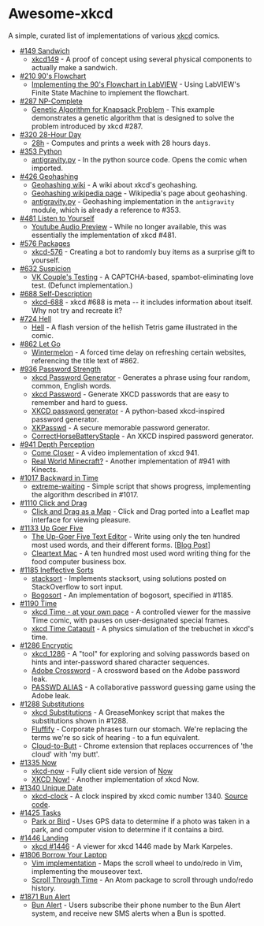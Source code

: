 Awesome-xkcd
============

A simple, curated list of implementations of various [xkcd](https://xkcd.com/) comics.

* [#149 Sandwich](https://xkcd.com/149/)
  * [xkcd149](https://muenchen.ccc.de/xkcd149) - A proof of concept using several physical components to actually make a sandwich. 
* [#210 90's Flowchart](https://xkcd.com/210/)
  * [Implementing the 90's Flowchart in LabVIEW](http://blog.irodata.com/2011/02/using-finite-state-machine-design.html) - Using LabVIEW's Finite State Machine to implement the flowchart.
* [#287 NP-Complete](https://xkcd.com/287/)
  * [Genetic Algorithm for Knapsack Problem](http://kataklinger.com/index.php/genetic-algorithm-knapsack/) - This example demonstrates a genetic algorithm that is designed to solve the problem introduced by xkcd #287.
* [#320 28-Hour Day](https://xkcd.com/320/)
  * [28h](https://github.com/mpl/28h) - Computes and prints a week with 28 hours days.
* [#353 Python](https://xkcd.com/353/)
  * [antigravity.py](https://github.com/python/cpython/blob/eb6d28b3e4b5c29ceb64e33d79bec3b193e61ee6/Lib/antigravity.py) - In the python source code. Opens the comic when imported.
* [#426 Geohashing](https://xkcd.com/426/)
  * [Geohashing wiki](http://wiki.xkcd.com/geohashing/Main_Page) - A wiki about xkcd's geohashing.
  * [Geohashing wikipedia page](https://en.wikipedia.org/wiki/Geohashing) - Wikipedia's page about geohashing.
  * [antigravity.py](https://github.com/python/cpython/commit/f8560170809a0befb729cc6667199c6aca8b1e98) - Geohashing implementation in the `antigravity` module, which is already a reference to \#353.
* [#481 Listen to Yourself](https://xkcd.com/481/)
  * [Youtube Audio Preview](http://blag.xkcd.com/2008/10/08/youtube-audio-preview/) - While no longer available, this was essentially the implementation of xkcd #481.
* [#576 Packages](https://xkcd.com/576/)
  * [xkcd-576](https://web.archive.org/web/20111118181506/http://bieh.net/2010/11/08/xkcd-576/) - Creating a bot to randomly buy items as a surprise gift to yourself. 
* [#632 Suspicion](https://xkcd.com/632/)
  * [VK Couple's Testing](https://web.archive.org/web/20100103023116/http://vkcouplestesting.com/) - A CAPTCHA-based, spambot-eliminating love test. (Defunct implementation.)
* [#688 Self-Description](https://xkcd.com/688/)
  * [xkcd-688](https://github.com/scottsievert/xkcd-688) - xkcd #688 is meta -- it includes information about itself. Why not try and recreate it?
* [#724 Hell](https://xkcd.com/724/)
  * [Hell](http://erif.org/code/Hell/) - A flash version of the hellish Tetris game illustrated in the comic. 
* [#862 Let Go](https://xkcd.com/862)
  * [Wintermelon](https://github.com/vEnhance/wintermelon) - A forced time delay on refreshing certain websites, referencing the title text of #862.
* [#936 Password Strength](https://xkcd.com/936/)
  * [xkcd Password Generator](http://preshing.com/20110811/xkcd-password-generator/) - Generates a phrase using four random, common, English words.
  * [xkcd Password](http://xkcdpassword.com/) - Generate XKCD passwords that are easy to remember and hard to guess.
  * [XKCD password generator](https://github.com/redacted/XKCD-password-generator) - A python-based xkcd-inspired password generator.
  * [XKPasswd](https://www.xkpasswd.net/c/index.cgi) - A secure memorable password generator.
  * [CorrectHorseBatteryStaple](http://correcthorsebatterystaple.net/) - An XKCD inspired password generator.
* [#941 Depth Perception](https://xkcd.com/941/)
  * [Come Closer](https://www.youtube.com/watch?v=eqgy3B7qsdU) - A video implementation of xkcd 941.
  * [Real World Minecraft?](http://www.carbonatedblog.com/2011/08/real-world-minecraft.html) - Another implementation of #941 with Kinects.
* [#1017 Backward in Time](https://xkcd.com/1017/)
  * [extreme-waiting](https://github.com/extremepayne/extreme-waiting) - Simple script that shows progress, implementing the algorithm described in #1017.
* [#1110 Click and Drag](https://xkcd.com/1110)
  * [Click and Drag as a Map](http://xkcd-map.rent-a-geek.de) - Click and Drag ported into a Leaflet map interface for viewing pleasure. 
* [#1133 Up Goer Five](https://xkcd.com/1133)
  * [The Up-Goer Five Text Editor](http://splasho.com/upgoer5/) - Write using only the ten hundred most used words, and their different forms. \[[Blog Post](http://splasho.com/blog/2013/01/17/a-bit-more-about-the-up-goer-five-text-editor/)\]
  * [Cleartext Mac](https://github.com/mortenjust/cleartext-mac) - A ten hundred most used word writing thing for the food computer business box.
* [#1185 Ineffective Sorts](https://xkcd.com/1185/)
  * [stacksort](https://gkoberger.github.io/stacksort/) - Implements stacksort, using solutions posted on StackOverflow to sort input. 
  * [Bogosort](http://flanzendorfer.com/bogosort/) - An implementation of bogosort, specified in #1185.
* [#1190 Time](https://xkcd.com/1190/)
  * [xkcd Time - at your own pace](http://geekwagon.net/projects/xkcd1190/) - A controlled viewer for the massive Time comic, with pauses on user-designated special frames.
  * [xkcd Time Catapult](http://thred.github.io/xkcd-time-catapult/) - A physics simulation of the trebuchet in xkcd's time.
* [#1286 Encryptic](https://xkcd.com/1286/)
  * [xkcd_1286](https://github.com/geon/xkcd_1286) - A "tool" for exploring and solving passwords based on hints and inter-password shared character sequences.
  * [Adobe Crossword](http://zed0.co.uk/crossword/) - A crossword based on the Adobe password leak.
  * [PASSWD ALIAS](http://passwdalias.flowrl.com/) - A collaborative password guessing game using the Adobe leak. 
* [#1288 Substitutions](https://xkcd.com/1288/)
  * [xkcd Substitutions](https://github.com/istepaniuk/xkcd-substitutions) - A GreaseMonkey script that makes the substitutions shown in #1288.
  * [Fluffify](https://github.com/serverdensity/Fluffify) - Corporate phrases turn our stomach. We're replacing the terms we're so sick of hearing - to a fun equivalent. 
  * [Cloud-to-Butt](https://github.com/panicsteve/cloud-to-butt) - Chrome extension that replaces occurrences of 'the cloud' with 'my butt'.
* [#1335 Now](http://xkcd.com/1335/)
  * [xkcd-now](https://github.com/meandavejustice/xkcd-now/) - Fully client side version of [Now](http://xkcd.com/now/)
  * [XKCD Now!](http://www.xkcdnow.com/) - Another implementation of xkcd Now.
* [#1340 Unique Date](http://xkcd.com/1340/)
  * [xkcd-clock](http://moretti.github.io/xkcd-clock/) - A clock inspired by xkcd comic number 1340. [Source code](https://github.com/moretti/xkcd-clock).
* [#1425 Tasks](https://xkcd.com/1425/)
  * [Park or Bird](http://parkorbird.flickr.com/) - Uses GPS data to determine if a photo was taken in a park, and computer vision to determine if it contains a bird. 
* [#1446 Landing](https://xkcd.com/1446/) 
  * [xkcd #1446](http://xkcd1446.org/) - A viewer for xkcd 1446 made by Mark Karpeles.
* [#1806 Borrow Your Laptop](https://xkcd.com/1806/)
  * [Vim implementation](https://udallascs.wordpress.com/2017/03/04/implementation-of-todays-xkcd-in-vim/) - Maps the scroll wheel to undo/redo in Vim, implementing the mouseover text.
  * [Scroll Through Time](https://atom.io/packages/scroll-through-time) - An Atom package to scroll through undo/redo history.
* [#1871 Bun Alert](https://www.xkcd.com/1871/)
  * [Bun Alert](https://jgreenemi.com/bun-alert-an-afternoon-xkcd-project/) - Users subscribe their phone number to the Bun Alert system, and receive new SMS alerts when a Bun is spotted.
